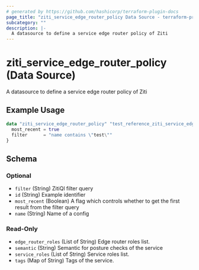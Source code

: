 ```yaml
---
# generated by https://github.com/hashicorp/terraform-plugin-docs
page_title: "ziti_service_edge_router_policy Data Source - terraform-provider-ziti"
subcategory: ""
description: |-
  A datasource to define a service edge router policy of Ziti
---
```


# ziti_service_edge_router_policy (Data Source)

A datasource to define a service edge router policy of Ziti

## Example Usage

```terraform
data "ziti_service_edge_router_policy" "test_reference_ziti_service_edge_router_policy" {
  most_recent = true
  filter      = "name contains \"test\""
}
```

<!-- schema generated by tfplugindocs -->
## Schema

### Optional

- `filter` (String) ZitiQl filter query
- `id` (String) Example identifier
- `most_recent` (Boolean) A flag which controls whether to get the first result from the filter query
- `name` (String) Name of a config

### Read-Only

- `edge_router_roles` (List of String) Edge router roles list.
- `semantic` (String) Semantic for posture checks of the service
- `service_roles` (List of String) Service roles list.
- `tags` (Map of String) Tags of the service.
